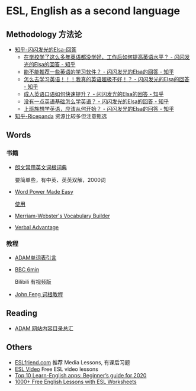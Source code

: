 # ESL, English as a second language
## Methodology 方法论
- [知乎-闪闪发光的Elsa-回答](https://www.zhihu.com/people/ai-ying-yu-de-kao-ya/answers)
  - [在学校学了这么多年英语都没学好，工作后如何提高英语水平？ - 闪闪发光的Elsa的回答 - 知乎](https://www.zhihu.com/question/400982054/answer/2111418277)
  - [能不能推荐一些英语的学习软件？ - 闪闪发光的Elsa的回答 - 知乎](https://www.zhihu.com/question/482137940/answer/2096965696)   
  - [怎么去学习英语！！！我真的英语超极不好！？ - 闪闪发光的Elsa的回答 - 知乎](https://www.zhihu.com/question/470873445/answer/2053596045)
  - [成人英语口语如何快速提升？ - 闪闪发光的Elsa的回答 - 知乎](https://www.zhihu.com/question/49114120/answer/2026976619)
  - [没有一点英语基础怎么学英语？ - 闪闪发光的Elsa的回答 - 知乎](https://www.zhihu.com/question/19929820/answer/1988085140)
  - [上班族想学英语，应该从何开始？ - 闪闪发光的Elsa的回答 - 知乎](https://www.zhihu.com/question/464644677/answer/1985966515)
- [知乎-Ricepanda](https://www.zhihu.com/people/ricepanda) 资源比较多但注意甄选

## Words
### 书籍
- [朗文常用英文词根词典](https://book.douban.com/subject/1074869/)
  
    要简单些，有中英、英英双解，2000词
- [Word Power Made Easy](https://book.douban.com/subject/25977798/)
    
    [使用](https://www.zhihu.com/question/298831339)
- [Merriam-Webster's Vocabulary Builder](https://book.douban.com/subject/4759840/)
- [Verbal Advantage](https://book.douban.com/subject/1769237/)
### 教程
- [ADAM单词表引言](https://zhuanlan.zhihu.com/p/414090505)
- [BBC 6min](http://www.engdvd.com/blist-9121-1.html)
    
    Bilibili 有视频版
- [John Feng 词根教程](https://www.zhihu.com/people/john-feng-7/posts)

## Reading
- [ADAM 网站内容目录总汇](https://zhuanlan.zhihu.com/p/380993740)

## Others
- [ESLfriend.com](https://eslfriend.com/) 推荐 Media Lessons, 有课后习题
- [ESL Video](https://eslvideo.com/index.php) Free ESL video lessons
- [Top 10 Learn-English apps: Beginner’s guide for 2020](https://www.englishforums.com/news/top-10-learn-english-apps-2020-guide/)
- [1000+ Free English Lessons with ESL Worksheets](https://www.eslbuzz.com/)
